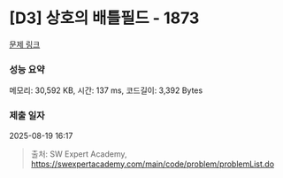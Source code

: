 # [D3] 상호의 배틀필드 - 1873 

[문제 링크](https://swexpertacademy.com/main/code/problem/problemDetail.do?contestProbId=AV5LyE7KD2ADFAXc) 

### 성능 요약

메모리: 30,592 KB, 시간: 137 ms, 코드길이: 3,392 Bytes

### 제출 일자

2025-08-19 16:17



> 출처: SW Expert Academy, https://swexpertacademy.com/main/code/problem/problemList.do